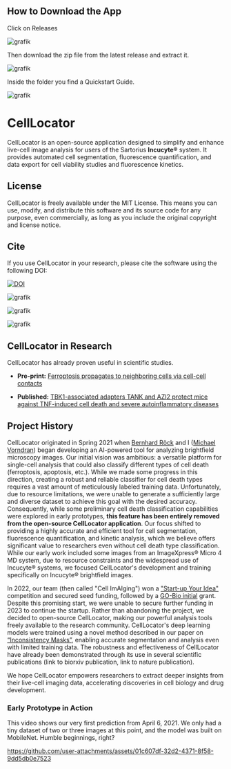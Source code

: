 ## How to Download the App

Click on Releases

![grafik](https://github.com/user-attachments/assets/364e3cdd-d1fb-4082-9c75-7b297e528311)


Then download the zip file from the latest release and extract it. 

![grafik](https://github.com/user-attachments/assets/c5c1a90f-5f7b-410e-9b49-547a5b8a1e70)

Inside the folder you find a Quickstart Guide. 

![grafik](https://github.com/user-attachments/assets/78dd5a41-66fa-43c1-963e-647a2023e615)


# CellLocator


CellLocator is an open-source application designed to simplify and enhance live-cell image analysis for users of the Sartorius **Incucyte®** system. It provides automated cell segmentation, fluorescence quantification, and data export for cell viability studies and fluorescence kinetics.

## License

CellLocator is freely available under the MIT License. This means you can use, modify, and distribute this software and its source code for any purpose, even commercially, as long as you include the original copyright and license notice.

## Cite

If you use CellLocator in your research, please cite the software using the following DOI:

[![DOI](https://zenodo.org/badge/771184849.svg)](https://zenodo.org/doi/10.5281/zenodo.13774182)



![grafik](https://github.com/user-attachments/assets/2ad4ce6a-c2a7-457d-b053-5ea0c7a9780b)



![grafik](https://github.com/user-attachments/assets/43319672-e4d6-4aad-b418-f035608be15a)



![grafik](https://github.com/user-attachments/assets/9da690ff-a333-4111-a3f5-47fbc39d3f87)




## CellLocator in Research

CellLocator has already proven useful in scientific studies.

* **Pre-print:**
[Ferroptosis propagates to neighboring cells via cell-cell contacts](https://www.biorxiv.org/content/10.1101/2023.03.24.534081v1.abstract)

* **Published:**
[TBK1-associated adapters TANK and AZI2 protect mice against TNF-induced cell death and severe autoinflammatory diseases](https://www.nature.com/articles/s41467-024-54399-4)




## Project History

CellLocator originated in Spring 2021 when [Bernhard Röck](https://www.linkedin.com/in/bernhard-r%C3%B6ck/?originalSubdomain=de) and I ([Michael Vorndran](https://www.linkedin.com/in/michael-vorndran-541001271/)) began developing an AI-powered tool for analyzing brightfield microscopy images. Our initial vision was ambitious: a versatile platform for single-cell analysis that could also classify different types of cell death (ferroptosis, apoptosis, etc.). While we made some progress in this direction, creating a robust and reliable classifier for cell death types requires a vast amount of meticulously labeled training data. Unfortunately, due to resource limitations, we were unable to generate a sufficiently large and diverse dataset to achieve this goal with the desired accuracy. Consequently, while some preliminary cell death classification capabilities were explored in early prototypes, **this feature has been entirely removed from the open-source CellLocator application**. Our focus shifted to providing a highly accurate and efficient tool for cell segmentation, fluorescence quantification, and kinetic analysis, which we believe offers significant value to researchers even without cell death type classification. While our early work included some images from an ImageXpress® Micro 4 MD system, due to resource constraints and the widespread use of Incucyte® systems, we focused CellLocator's development and training specifically on Incucyte® brightfield images.

In 2022, our team (then called "Cell ImAIging") won a ["Start-up Your Idea"](https://www.cecad.uni-koeln.de/outreach/news/article/cecad-scientists-win-start-up-your-idea-competition/) competition and secured seed funding, followed by a [GO-Bio initial](https://www.go-bio.de/gobio/de/gefoerderte-projekte/gobio-initial/_documents/zelltodart.html) grant. Despite this promising start, we were unable to secure further funding in 2023 to continue the startup. Rather than abandoning the project, we decided to open-source CellLocator, making our powerful analysis tools freely available to the research community. CellLocator's deep learning models were trained using a novel method described in our paper on [“Inconsistency Masks”](https://arxiv.org/abs/2401.14387), enabling accurate segmentation and analysis even with limited training data. The robustness and effectiveness of CellLocator have already been demonstrated through its use in several scientific publications (link to biorxiv publication, link to nature publication).

We hope CellLocator empowers researchers to extract deeper insights from their live-cell imaging data, accelerating discoveries in cell biology and drug development.


### Early Prototype in Action

This video shows our very first prediction from April 6, 2021. We only had a tiny dataset of two or three images at this point, and the model was built on MobileNet. Humble beginnings, right?






https://github.com/user-attachments/assets/01c607df-32d2-4371-8f58-9dd5db0e7523


